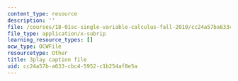 ```yaml
---
content_type: resource
description: ''
file: /courses/18-01sc-single-variable-calculus-fall-2010/cc24a57ba633cbc45952c1b254af8e5a_kCPVBl953eY.srt
file_type: application/x-subrip
learning_resource_types: []
ocw_type: OCWFile
resourcetype: Other
title: 3play caption file
uid: cc24a57b-a633-cbc4-5952-c1b254af8e5a
---
```

